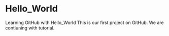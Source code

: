# Hello_World
Learning GitHub with Hello_World
This is our first project on GitHub.
We are contiuning with tutorial.
